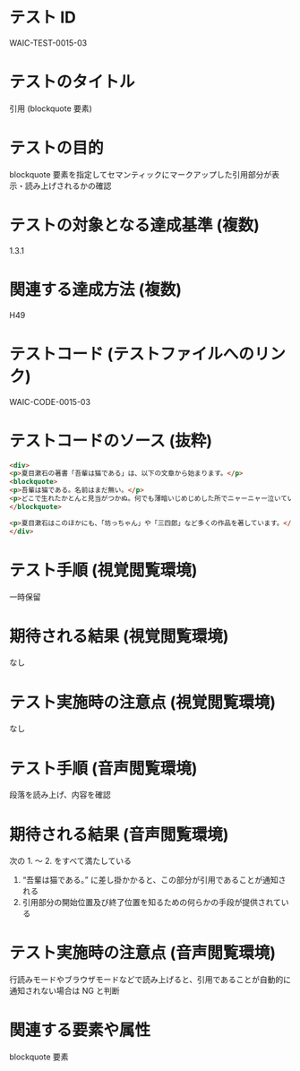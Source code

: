 

# テスト ID
WAIC-TEST-0015-03

# テストのタイトル
引用 (blockquote 要素)

# テストの目的
blockquote 要素を指定してセマンティックにマークアップした引用部分が表示・読み上げされるかの確認

# テストの対象となる達成基準 (複数)
1.3.1

# 関連する達成方法 (複数)
H49

# テストコード (テストファイルへのリンク)
WAIC-CODE-0015-03

# テストコードのソース (抜粋)
```html
<div>
<p>夏目漱石の著書「吾輩は猫である」は、以下の文章から始まります。</p>
<blockquote>
<p>吾輩は猫である。名前はまだ無い。</p>
<p>どこで生れたかとんと見当がつかぬ。何でも薄暗いじめじめした所でニャーニャー泣いていた事だけは記憶している。</p>
</blockquote>

<p>夏目漱石はこのほかにも、「坊っちゃん」や「三四郎」など多くの作品を著しています。</p>
</div>

```
# テスト手順 (視覚閲覧環境)
一時保留

# 期待される結果 (視覚閲覧環境)
なし

# テスト実施時の注意点 (視覚閲覧環境)
なし

# テスト手順 (音声閲覧環境)
段落を読み上げ、内容を確認

# 期待される結果 (音声閲覧環境)
次の 1. 〜 2. をすべて満たしている
1. “吾輩は猫である。” に差し掛かかると、この部分が引用であることが通知される
2. 引用部分の開始位置及び終了位置を知るための何らかの手段が提供されている

# テスト実施時の注意点 (音声閲覧環境)
行読みモードやブラウザモードなどで読み上げると、引用であることが自動的に通知されない場合は NG と判断

# 関連する要素や属性
blockquote 要素


